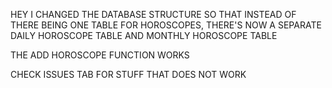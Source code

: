 HEY I CHANGED THE DATABASE STRUCTURE SO THAT INSTEAD OF THERE BEING ONE TABLE FOR HOROSCOPES, THERE'S NOW A SEPARATE DAILY HOROSCOPE TABLE AND MONTHLY HOROSCOPE TABLE

THE ADD HOROSCOPE FUNCTION WORKS

CHECK ISSUES TAB FOR STUFF THAT DOES NOT WORK
